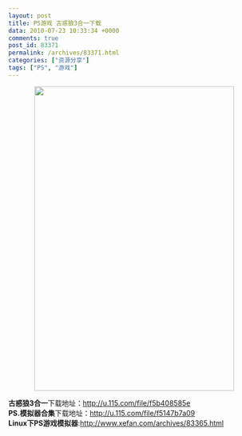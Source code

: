 ```yaml
---
layout: post
title: PS游戏 古惑狼3合一下载
data: 2010-07-23 10:33:34 +0000
comments: true
post_id: 83371
permalink: /archives/83371.html
categories: ["资源分享"]
tags: ["PS", "游戏"]
---
```


<p style="text-align: center"><img class="aligncenter" title="古惑狼3合一封面" src="http://image163.poco.cn/mypoco/myphoto/20100623/16/55451291201006231605023597806435638_000.jpg" alt="" width="400" height="609" /></p>

<strong>古惑狼3合一</strong>下载地址：http://u.115.com/file/f5b408585e  
<strong>PS.模拟器合集</strong>下载地址：http://u.115.com/file/f5147b7a09  
<strong>Linux下PS游戏模拟器</strong>:http://www.xefan.com/archives/83365.html  

